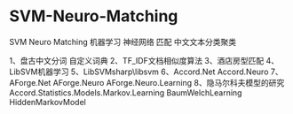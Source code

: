 # SVM-Neuro-Matching
SVM Neuro Matching 机器学习 神经网络 匹配 中文文本分类聚类

1、盘古中文分词 自定义词典
2、TF_IDF文档相似度算法
3、酒店房型匹配
4、LibSVM机器学习
5、LibSVMsharp\libsvm
6、Accord.Net Accord.Neuro
7、AForge.Net AForge.Neuro AForge.Neuro.Learning
8、隐马尔科夫模型的研究 Accord.Statistics.Models.Markov.Learning BaumWelchLearning HiddenMarkovModel
